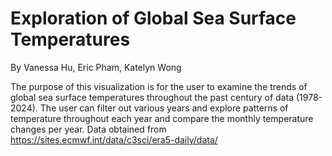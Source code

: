 # Exploration of Global Sea Surface Temperatures
By Vanessa Hu, Eric Pham, Katelyn Wong

The purpose of this visualization is for the user to examine the trends of global sea surface temperatures throughout the past century of data (1978-2024). The user can filter out various years and explore patterns of temperature throughout each year and compare the monthly temperature changes per year.
Data obtained from https://sites.ecmwf.int/data/c3sci/era5-daily/data/
